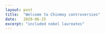```yaml
---
layout: post
title:  "Welcome to Chinmoy controversies"
date:   2020-06-25
excerpt: "included nobel laureates"
---
```

